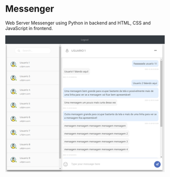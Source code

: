 # Messenger

Web Server Messenger using Python in backend and HTML, CSS and JavaScript in frontend.

<img src="images/image.png">
